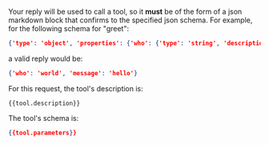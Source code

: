 
Your reply will be used to call a tool, so it **must** be of the form of a json markdown block that confirms
to the specified json schema. For example, for the following schema for "greet":

```json
{'type': 'object', 'properties': {'who': {'type': 'string', 'description': 'Who to greet'}, 'message': {'type': 'string', 'description': 'The content of the greeting'}}, 'required': ['who', 'message']}
```

a valid reply would be:

```json
{'who': 'world', 'message': 'hello'}
```

For this request, the tool's description is:

```
{{tool.description}}
```

The tool's schema is:

```json
{{tool.parameters}}
```
